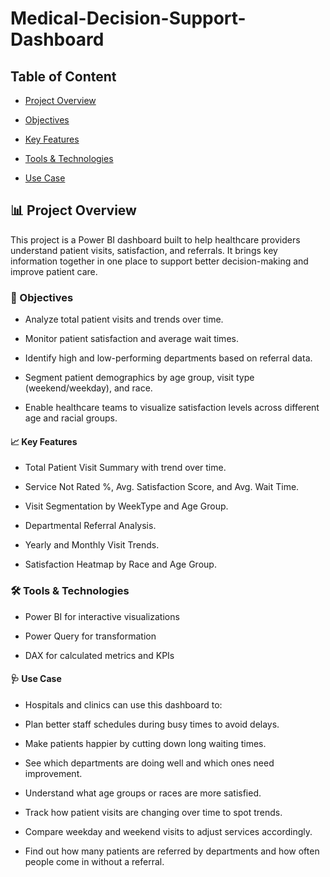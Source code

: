 # Medical-Decision-Support-Dashboard

## Table of Content

- [Project Overview](#project-overview)

- [Objectives](#objectives)

- [Key Features](#Key-Features)

-  [Tools & Technologies](#tools-&-technologies)

-  [Use Case](#use-case)

## 📊 Project Overview

This project is a Power BI dashboard built to help healthcare providers understand patient visits, satisfaction, and referrals. It brings key information together in one place to support better decision-making and improve patient care.




### 🎯 Objectives

- Analyze total patient visits and trends over time.

- Monitor patient satisfaction and average wait times.

- Identify high and low-performing departments based on referral data.

- Segment patient demographics by age group, visit type (weekend/weekday), and race.

- Enable healthcare teams to visualize satisfaction levels across different age and racial groups.
  

#### 📈 Key Features

- Total Patient Visit Summary with trend over time.

- Service Not Rated %, Avg. Satisfaction Score, and Avg. Wait Time.

- Visit Segmentation by WeekType and Age Group.

- Departmental Referral Analysis.

- Yearly and Monthly Visit Trends.

- Satisfaction Heatmap by Race and Age Group.

### 🛠 Tools & Technologies

- Power BI for interactive visualizations
  
- Power Query for transformation

- DAX for calculated metrics and KPIs


#### 🩺 Use Case

- Hospitals and clinics can use this dashboard to:

- Plan better staff schedules during busy times to avoid delays.

- Make patients happier by cutting down long waiting times.

- See which departments are doing well and which ones need improvement.

- Understand what age groups or races are more satisfied.

- Track how patient visits are changing over time to spot trends.

- Compare weekday and weekend visits to adjust services accordingly.

- Find out how many patients are referred by departments and how often people come in without a referral.



